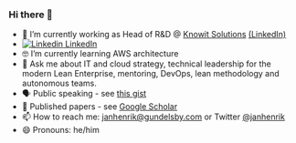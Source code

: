 ### Hi there 👋

- 🔭  I’m currently working as Head of R&D @ [Knowit Solutions](https://github.com/knowit) [(LinkedIn)](https://no.linkedin.com/in/janhenrikgundelsby)
- [![Linkedin](https://i.stack.imgur.com/gVE0j.png) LinkedIn](https://www.linkedin.com/in/janhenrikgundelsby/)
- 🤓 I’m currently learning AWS architecture
- 💬 Ask me about IT and cloud strategy, technical leadership for the modern Lean Enterprise, mentoring, DevOps, lean methodology and autonomous teams. 
- 🗣 Public speaking - see [this gist](https://gist.github.com/janhenrik/9cc8c6e503cbab3f3a5115aeed9ac8d9)
- 🔬 Published papers - see [Google Scholar](https://scholar.google.com/citations?user=4bw3LsEAAAAJ)
- 📫 How to reach me: janhenrik@gundelsby.com or Twitter [@janhenrik](twitter.com/janhenrik)
- 😄 Pronouns: he/him
